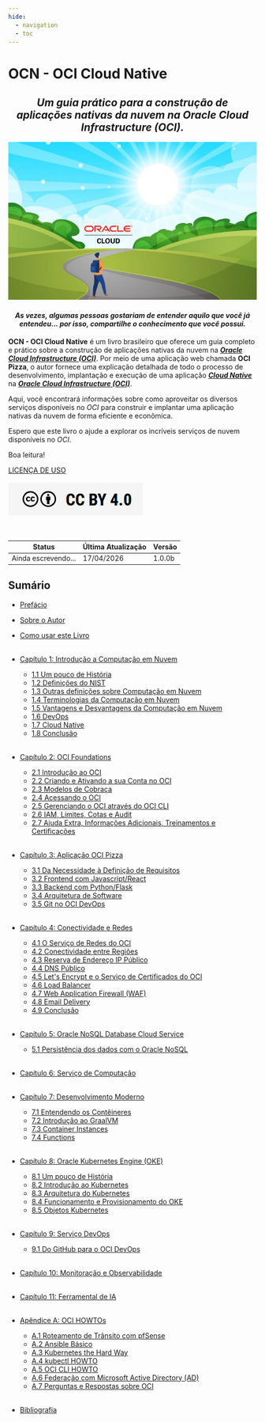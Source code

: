 ```yaml
---
hide:
  - navigation
  - toc
---
```


# OCN - OCI Cloud Native
<h2 style="text-align: center; font-style: italic;">
Um guia prático para a construção de aplicações nativas da nuvem na Oracle Cloud Infrastructure (OCI).
</h2>

![alt_text](./img/livro-ocn-logo-1.jpg "Livro: OCN - Oracle Cloud Native")
<br>

<h4 style="text-align: center; font-style: italic;">
   As vezes, algumas pessoas gostariam de entender aquilo que você já entendeu... por isso, compartilhe o conhecimento que você possui.
</h4>

**OCN - OCI Cloud Native** é um livro brasileiro que oferece um guia completo e prático sobre a construção de aplicações nativas da nuvem na **_[Oracle Cloud Infrastructure (OCI)](https://www.oracle.com/cloud/)_**. Por meio de uma aplicação web chamada **OCI Pizza**, o autor fornece uma explicação detalhada de todo o processo de desenvolvimento, implantação e execução de uma aplicação **_[Cloud Native](https://github.com/cncf/toc/blob/main/DEFINITION.md#portugu%C3%AAs-brasileiro)_** na **_[Oracle Cloud Infrastructure (OCI)](https://www.oracle.com/cloud/)_**.

Aqui, você encontrará informações sobre como aproveitar os diversos serviços disponíveis no _OCI_ para construir e implantar uma aplicação nativas da nuvem de forma eficiente e econômica.

Espero que este livro o ajude a explorar os incríveis serviços de nuvem disponíveis no _OCI_.

Boa leitura!

[LICENÇA DE USO](./license.md)
<br><br>
<a href="/license/">
   <img src="./img/cc-by-40.png" alt="CC BY 4.0" class="align-left">
</a>
<br><br><br>

| Status              | Última Atualização | Versão   |
|---------------------|--------------------|----------|
| <span class="blink">Ainda escrevendo...</span> | 17/04/2026         | 1.0.0b   |

## Sumário

- [Prefácio](./prefacio.md)
- [Sobre o Autor](./sobre-o-autor.md)
- [Como usar este Livro](./como-usar-este-livro.md)
<br><br>

- [Capítulo 1: Introdução a Computação em Nuvem](./capitulo-1/index.md)
    - [1.1 Um pouco de História](./capitulo-1/historia-computacao-em-nuvem.md)
    - [1.2 Definições do NIST](./capitulo-1/definicoes-nist.md)
    - [1.3 Outras definições sobre Computação em Nuvem](./capitulo-1/outras-definicoes.md)
    - [1.4 Terminologias da Computação em Nuvem](./capitulo-1/terminologias.md)
    - [1.5 Vantagens e Desvantagens da Computação em Nuvem](./capitulo-1/vantagens-desvantagens.md)
    - [1.6 DevOps](./capitulo-1/devops.md)
    - [1.7 Cloud Native](./capitulo-1/cloud-native.md)
    - [1.8 Conclusão](./capitulo-1/conclusao.md)
<br><br>

- [Capítulo 2: OCI Foundations](./capitulo-2/index.md)
    - [2.1 Introdução ao OCI](./capitulo-2/introducao-ao-oci.md)
    - [2.2 Criando e Ativando a sua Conta no OCI](./capitulo-2/criando-e-ativando-a-sua-conta-no-oci.md)
    - [2.3 Modelos de Cobraça](./capitulo-2/modelos-de-cobraca.md)
    - [2.4 Acessando o OCI](./capitulo-2/acessando-o-oci.md)
    - [2.5 Gerenciando o OCI através do OCI CLI](./capitulo-2/gerenciando-o-oci-atraves-do-oci-cli.md)
    - [2.6 IAM, Limites, Cotas e Audit](./capitulo-2/iam-limites-cotas-e-audit.md)
    - [2.7 Ajuda Extra, Informações Adicionais, Treinamentos e Certificações](./capitulo-2/ajuda-extra-informacoes-adicionais-treinamentos-certificacoes.md)
<br><br>

- [Capítulo 3: Aplicação OCI Pizza](./capitulo-3/index.md)
    - [3.1 Da Necessidade à Definição de Requisitos](./capitulo-3/da-necessidade-a-definicao-de-requisitos.md)
    - [3.2 Frontend com Javascript/React](./capitulo-3/frontend-com-javascript-react.md)
    - [3.3 Backend com Python/Flask](./capitulo-3/backend-com-python-flask.md)    
    - [3.4 Arquitetura de Software](./capitulo-3/arquitetura-de-software.md)
    - [3.5 Git no OCI DevOps](./capitulo-3/git-no-oci-devops.md)
<br><br>

- [Capítulo 4: Conectividade e Redes](./capitulo-4/index.md)
    - [4.1 O Serviço de Redes do OCI](./capitulo-4/servico-de-redes.md)
    - [4.2 Conectividade entre Regiões](./capitulo-4/conectividade-entre-regioes.md)
    - [4.3 Reserva de Endereço IP Público](./capitulo-4/reserva-ip-publico.md)
    - [4.4 DNS Público](./capitulo-4/dns-publico.md)
    - [4.5 Let's Encrypt e o Serviço de Certificados do OCI](./capitulo-4/lets-encrypt.md)
    - [4.6 Load Balancer](./capitulo-4/load-balancer.md)
    - [4.7 Web Application Firewall (WAF)](./capitulo-4/waf.md)
    - [4.8 Email Delivery](./capitulo-4/email-delivery.md)
    - [4.9 Conclusão](./capitulo-4/conclusao.md)
<br><br>

- [Capítulo 5: Oracle NoSQL Database Cloud Service](./capitulo-5/index.md)
    - [5.1 Persistência dos dados com o Oracle NoSQL](./capitulo-5/nosql.md)
<br><br>

- [Capítulo 6: Serviço de Computação](./capitulo-6/index.md)
<br><br>

- [Capítulo 7: Desenvolvimento Moderno](./capitulo-7/index.md)
    - [7.1 Entendendo os Contêineres](./capitulo-7/containers.md)
    - [7.2 Introdução ao GraalVM](./capitulo-7/graalvm.md)
    - [7.3 Container Instances](./capitulo-7/container-instances.md)
    - [7.4 Functions](./capitulo-7/functions.md)
<br><br>

- [Capítulo 8: Oracle Kubernetes Engine (OKE)](./capitulo-8/index.md)
    - [8.1 Um pouco de História](./capitulo-8/historia-do-kubernetes.md)
    - [8.2 Introdução ao Kubernetes](./capitulo-8/introducao-ao-kubernetes.md)
    - [8.3 Arquitetura do Kubernetes](./capitulo-8/arquitetura-kubernetes.md)
    - [8.4 Funcionamento e Provisionamento do OKE](./capitulo-8/funcionamento-provisionamento-oke.md)
    - [8.5 Objetos Kubernetes](./capitulo-8/objetos-kubernetes.md)
<br><br>

- [Capítulo 9: Serviço DevOps](./capitulo-9/index.md)
    - [9.1 Do GitHub para o OCI DevOps](./capitulo-9/github-ocidevops.md)
<br><br>

- [Capítulo 10: Monitoração e Observabilidade](./capitulo-10/index.md)
<br><br>

- [Capítulo 11: Ferramental de IA](./capitulo-11/index.md)
<br><br>

- [Apêndice A: OCI HOWTOs](./apendice-a/index.md)
    - [A.1 Roteamento de Trânsito com pfSense](./apendice-a/transit-routing-pfsense.md)
    - [A.2 Ansible Básico](./apendice-a/ansible-basico.md)
    - [A.3 Kubernetes the Hard Way](./apendice-a/kubernetes-hard-way.md)
    - [A.4 kubectl HOWTO](./apendice-a/kubectl-howto.md)
    - [A.5 OCI CLI HOWTO](./apendice-a/oci-cli-howto.md)
    - [A.6 Federação com Microsoft Active Directory (AD)](./apendice-a/federacao-com-microsoft-active-directory.md)
    - [A.7 Perguntas e Respostas sobre OCI](./apendice-a/perguntas-e-respostas-sobre-oci.md)
<br><br>

- [Bibliografia](./bibliografia.md)